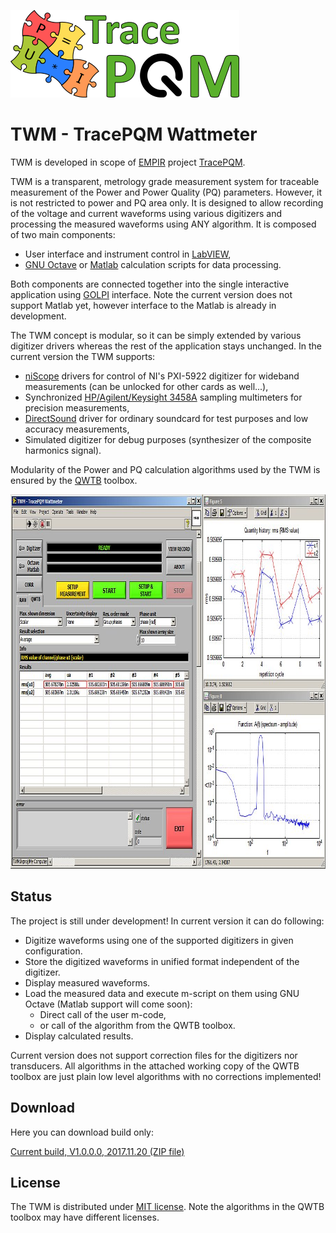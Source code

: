 ![TracePQM](./imgz/logo_final_male_v1.png)

# TWM - TracePQM Wattmeter

TWM is developed in scope of [EMPIR](https://msu.euramet.org/calls.html) project [TracePQM](http://tracepqm.cmi.cz/).

TWM is a transparent, metrology grade measurement system for traceable measurement of the Power and Power Quality (PQ) parameters. However, it is not restricted to power and PQ area only. It is designed to allow recording of the voltage and current waveforms using various digitizers and processing the measured waveforms using ANY algorithm. It is composed of two main components:
- User interface and instrument control in [LabVIEW](http://www.ni.com/labview/),
- [GNU Octave](https://www.gnu.org/software/octave/) or [Matlab](https://uk.mathworks.com/products/matlab.html) calculation scripts for data processing.

Both components are connected together into the single interactive application using [GOLPI](https://github.com/KaeroDot/GOLPI) interface. Note the current version does not support Matlab yet, however interface to the Matlab is already in development.

The TWM concept is modular, so it can be simply extended by various digitizer drivers whereas the rest of the application stays unchanged. In the current version the TWM supports:
- [niScope](http://sine.ni.com/nips/cds/view/p/lang/cs/nid/12638) drivers for control of NI's PXI-5922 digitizer for wideband measurements (can be unlocked for other cards as well...),
- Synchronized [HP/Agilent/Keysight 3458A](https://www.keysight.com/en/pd-1000001297%3Aepsg%3Apro-pn-3458A/digital-multimeter-8-digit?cc=US&lc=eng) sampling multimeters for precision measurements,
- [DirectSound](http://www.elektronika.kvalitne.cz/SW/dsdll/dsdll_eng.html) driver for ordinary soundcard for test purposes and low accuracy measurements,
- Simulated digitizer for debug purposes (synthesizer of the composite harmonics signal).

Modularity of the Power and PQ calculation algorithms used by the TWM is ensured by the [QWTB](https://qwtb.github.io/qwtb/) toolbox. 

<img src="./imgz/gui_v2_small.jpg" alt="GUI" width=900 height=599>


## Status

The project is still under development! In current version it can do following:
- Digitize waveforms using one of the supported digitizers in given configuration.
- Store the digitized waveforms in unified format independent of the digitizer.
- Display measured waveforms.
- Load the measured data and execute m-script on them using GNU Octave (Matlab support will come soon):
  - Direct call of the user m-code,
  - or call of the algorithm from the QWTB toolbox.
- Display calculated results.

Current version does not support correction files for the digitizers nor transducers. All algorithms in the attached working copy of the QWTB toolbox are just plain low level algorithms with no corrections implemented!

## Download

Here you can download build only:

[Current build, V1.0.0.0, 2017.11.20 (ZIP file)](./builds/TWM.zip)

## License
The TWM is distributed under [MIT license](./LICENSE.txt). Note the algorithms in the QWTB toolbox may have different licenses. 
  
  